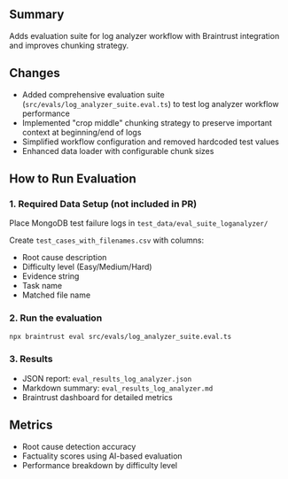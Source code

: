 ## Summary
Adds evaluation suite for log analyzer workflow with Braintrust integration and improves chunking strategy.

## Changes
- Added comprehensive evaluation suite (`src/evals/log_analyzer_suite.eval.ts`) to test log analyzer workflow performance
- Implemented "crop middle" chunking strategy to preserve important context at beginning/end of logs
- Simplified workflow configuration and removed hardcoded test values
- Enhanced data loader with configurable chunk sizes

## How to Run Evaluation

### 1. Required Data Setup (not included in PR)
Place MongoDB test failure logs in `test_data/eval_suite_loganalyzer/`

Create `test_cases_with_filenames.csv` with columns:
- Root cause description
- Difficulty level (Easy/Medium/Hard)
- Evidence string
- Task name
- Matched file name

### 2. Run the evaluation
```bash
npx braintrust eval src/evals/log_analyzer_suite.eval.ts
```

### 3. Results
- JSON report: `eval_results_log_analyzer.json`
- Markdown summary: `eval_results_log_analyzer.md`
- Braintrust dashboard for detailed metrics

## Metrics
- Root cause detection accuracy
- Factuality scores using AI-based evaluation
- Performance breakdown by difficulty level